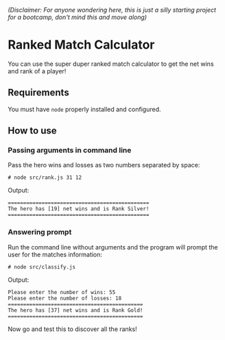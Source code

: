 *(Disclaimer: For anyone wondering here, this is just a silly starting project for a bootcamp, don't mind this and move along)*

# Ranked Match Calculator

You can use the super duper ranked match calculator to get the net wins and rank of a player!

## Requirements
You must have `node` properly installed and configured.

## How to use

### Passing arguments in command line

Pass the hero wins and losses as two numbers separated by space:

    # node src/rank.js 31 12

Output:

    ==============================================
    The hero has [19] net wins and is Rank Silver!
    ==============================================

### Answering prompt

Run the command line without arguments and the program will prompt the user for the matches information:

    # node src/classify.js

Output:

    Please enter the number of wins: 55
    Please enter the number of losses: 18
    ============================================
    The hero has [37] net wins and is Rank Gold!
    ============================================

Now go and test this to discover all the ranks!
